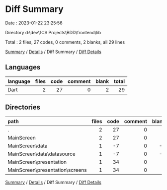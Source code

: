 # Diff Summary

Date : 2023-01-22 23:25:56

Directory d:\\dev\\1CS Projects\\BDD\\frontend\\lib

Total : 2 files,  27 codes, 0 comments, 2 blanks, all 29 lines

[Summary](results.md) / [Details](details.md) / Diff Summary / [Diff Details](diff-details.md)

## Languages
| language | files | code | comment | blank | total |
| :--- | ---: | ---: | ---: | ---: | ---: |
| Dart | 2 | 27 | 0 | 2 | 29 |

## Directories
| path | files | code | comment | blank | total |
| :--- | ---: | ---: | ---: | ---: | ---: |
| . | 2 | 27 | 0 | 2 | 29 |
| MainScreen | 2 | 27 | 0 | 2 | 29 |
| MainScreen\\data | 1 | -7 | 0 | -1 | -8 |
| MainScreen\\data\\datasource | 1 | -7 | 0 | -1 | -8 |
| MainScreen\\presentation | 1 | 34 | 0 | 3 | 37 |
| MainScreen\\presentation\\screens | 1 | 34 | 0 | 3 | 37 |

[Summary](results.md) / [Details](details.md) / Diff Summary / [Diff Details](diff-details.md)